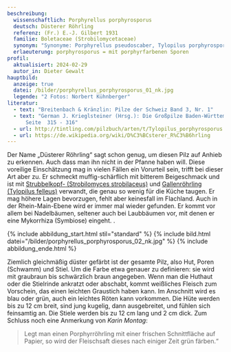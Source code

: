 ```yaml
---
beschreibung:
  wissenschaftlich: Porphyrellus porphyrosporus
  deutsch: Düsterer Röhrling
  referenz: (Fr.) E.-J. Gilbert 1931
  familie: Boletaceae (Strobilomycetaceae)
  synonym: "Synonyme: Porphyrellus pseudoscaber, Tylopilus porphyrosporus"
  erlaeuterung: porphyrosporus = mit porphyrfarbenen Sporen
profil:
  aktualisiert: 2024-02-29
  autor_in: Dieter Gewalt
hauptbild:
  anzeige: true
  datei: /bilder/porphyrellus_porphyrosporus_01_nk.jpg
  legende: "2 Fotos: Norbert Kühnberger"
literatur:
  - text: "Breitenbach & Kränzlin: Pilze der Schweiz Band 3, Nr. 1"
  - text: "German J. Krieglsteiner (Hrsg.): Die Großpilze Baden-Württembergs Band 2,
      Seite  315 - 316"
  - url: http://tintling.com/pilzbuch/arten/t/Tylopilus_porphyrosporus.html
  - url: https://de.wikipedia.org/wiki/D%C3%BCsterer_R%C3%B6hrling
---
```

Der Name „Düsterer Röhrling“ sagt schon genug, um diesen Pilz auf Anhieb zu erkennen. Auch dass man ihn nicht in der Pfanne haben will. Diese voreilige Einschätzung mag in vielen Fällen ein Vorurteil sein, trifft bei dieser Art aber zu. Er schmeckt muffig-schärflich mit bitterem Beigeschmack und ist mit [Strubbelkopf- (Strobilomyces strobilaceus)](/pilze/strobilomyces-strobilaceus-strubbelkopfröhrling) und [Gallenröhrling (Tylopilus felleus)](/pilze/tylopilus-felleus-gallenröhrling-bitterling) verwandt, die genau so wenig für die Küche taugen. Er mag höhere Lagen bevorzugen, fehlt aber keinesfall im Flachland. Auch in der Rhein-Main-Ebene wird er immer mal wieder gefunden. Er kommt vor allem bei Nadelbäumen, seltener auch bei Laubbäumen vor, mit denen er eine Mykorrhiza (Symbiose) eingeht. .

{% include abbildung_start.html stil="standard" %}
{% include bild.html datei="/bilder/porphyrellus_porphyrosporus_02_nk.jpg" %}
{% include abbildung_ende.html %}

Ziemlich gleichmäßig düster gefärbt ist der gesamte Pilz, also Hut, Poren (Schwamm) und Stiel. Um die Farbe etwa genauer zu definieren: sie wird mit graubraun bis schwärzlich braun angegeben. Wenn man die Huthaut oder die Stielrinde ankratzt oder abschabt, kommt weißliches Fleisch zum Vorschein, das einen leichten Graustich haben kann. Im Anschnitt wird es blau oder grün, auch ein leichtes Röten kann vorkommen. Die Hüte werden bis zu 12 cm breit, sind jung kugelig, dann ausgebreitet, und fühlen sich  feinsamtig an. Die Stiele werden bis zu 12 cm lang und 2 cm dick. Zum Schluss noch eine Anmerkung von *Karin Montag*:

> Legt man einen Porphyrröhrling mit einer frischen Schnittfläche auf Papier, so wird der Fleischsaft dieses nach einiger Zeit grün färben.“